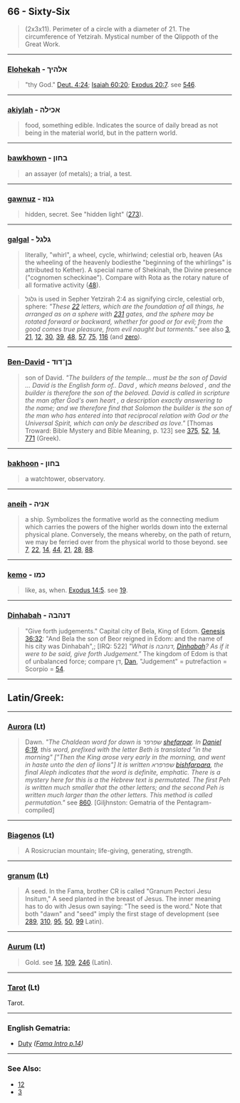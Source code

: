 ## 66 - Sixty-Six
> (2x3x11). Perimeter of a circle with a diameter of 21. The circumference of Yetzirah. Mystical number of the Qlippoth of the Great Work.

---

### [Elohekah](/keys/ALHIK) - אלהיך
> "thy God." [Deut. 4:24](http://biblehub.com/deuteronomy/4-24.htm); [Isaiah 60:20](http://biblehub.com/isaiah/60-20.htm); [Exodus 20:7](http://biblehub.com/exodus/20-7.htm). see [546](546).

---

### [akiylah](/keys/AKILH) - אכילה
> food, something edible. Indicates the source of daily bread as not being in the material world, but in the pattern world.

---

### [bawkhown](/keys/BChVN) - בחון
> an assayer (of metals); a trial, a test.

---

### [gawnuz](/keys/GNVZ) - גנוז
> hidden, secret. See "hidden light" ([273](273)).

---

### [galgal](/keys/GLGL) - גלגל
> literally, "whirl", a wheel, cycle, whirlwind; celestial orb, heaven (As the wheeling of the heavenly bodiesthe "beginning of the whirlings" is attributed to Kether). A special name of Shekinah, the Divine presence ("cognomen scheckinae"). Compare with Rota as the rotary nature of all formative activity ([48](48)).

> גלגל is used in Sepher Yetzirah 2:4 as signifying circle, celestial orb, sphere: *"These [22](22) letters, which are the foundation of all things, he arranged as on a sphere with [231](231) gates, and the sphere may be rotated forward or backward, whether for good or for evil; from the good comes true pleasure, from evil naught but torments."* see also [3](3), [21](21), [12](12), [30](30), [39](39), [48](48), [57](57), [75](75), [116](116) (and [zero](0)).

---

### [Ben-David](/keys/BN-DVD) - בן־דוד
> son of David. *"The builders of the temple... must be the son of David ... David is the English form of.. Davd , which means beloved , and the builder is therefore the son of the beloved. David is called in scripture the man after God's own heart , a description exactly answering to the name; and we therefore find that Solomon the builder is the son of the man who has entered into that reciprocal relation with God or the Universal Spirit, which can only be described as love."* [Thomas Troward: Bible Mystery and Bible Meaning, p. 123] see [375](375), [52](52), [14](14), [771](771) (Greek).

---

### [bakhoon](/keys/BChVN) - בחון
> a watchtower, observatory.

---

### [aneih](/keys/ANIH) - אניה
> a ship. Symbolizes the formative world as the connecting medium which carries the powers of the higher worlds down into the external physical plane. Conversely, the means whereby, on the path of return, we may be ferried over from the physical world to those beyond. see [7](7), [22](22), [14](14), [44](44), [21](21), [28](28), [88](88).

---

### [kemo](/keys/KMV) - כמו
> like, as, when. [Exodus 14:5](http://biblehub.com/exodus/14-5.htm). see [19](19).

---

### [Dinhabah](/keys/DNHBH) - דנהבה
> "Give forth judgements." Capital city of Bela, King of Edom. [Genesis 36:32](http://biblehub.com//.htm): "And Bela the son of Beor reigned in Edom: and the name of his city was Dinhabah",; [IRQ: 522] *"What is דנהבה, [Dinhabah](/keys/DNHBH)? As if it were to be said, give forth Judgement."* The kingdom of Edom is that of unbalanced force; compare דן, [Dan](/keys/DN), "Judgement" = putrefaction = Scorpio = [54](54).

---

## Latin/Greek:

---

### [Aurora](/latin?word=Aurora) (Lt)
> Dawn. *"The Chaldean word for dawn is שפרפר [shefarpar](/keys/ShPRPR). In [Daniel 6:19](http://biblehub.com/daniel/6-19.htm), this word, prefixed with the letter Beth is translated "in the morning" ["Then the King arose very early in the morning, and went in haste unto the den of lions"] It is written שפרפרא [bishfarpara](/keys/BShPRPRA), the final Aleph indicates that the word is definite, emphatic. There is a mystery here for this is a the Hebrew text is permutated. The first Peh is written much smaller that the other letters; and the second Peh is written much larger than the other letters. This method is called permutation."* see [860](860). [Giljhnston: Gematria of the Pentagram-compiled]

---

### [Biagenos](/latin?word=Biagenos) (Lt)
> A Rosicrucian mountain; life-giving, generating, strength.

---

### [granum](/latin?word=granum) (Lt)
> A seed. In the Fama, brother CR is called "Granum Pectori Jesu Insitum," A seed planted in the breast of Jesus. The inner meaning has to do with Jesus own saying: "The seed is the word." Note that both "dawn" and "seed" imply the first stage of development (see [289](289), [310](310), [95](95), [50](50), [99](99) Latin).

---

### [Aurum](/latin?word=Aurum) (Lt)
> Gold. see [14](14), [109](109), [246](246) (Latin).

---

### [Tarot](/latin?word=tarot) (Lt)
Tarot.

---

### English Gematria:

- [Duty](/english?word=Duty) *([Fama Intro p.14](https://archive.org/stream/fameconfessionof00vaug#page/n14/mode/2up))*

---

### See Also:

- [12](12)
- [3](3)
